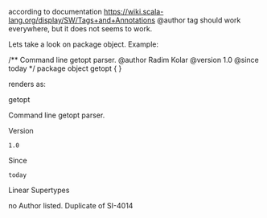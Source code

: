 according to documentation https://wiki.scala-lang.org/display/SW/Tags+and+Annotations @author tag should work everywhere, but it does not seems to work. 

Lets take a look on package object. Example:

/**
  Command line getopt parser.
  @author Radim Kolar
  @version 1.0
  @since today
*/
package object getopt {
}

renders as:

 getopt

Command line getopt parser.

Version

    1.0
Since

    today

Linear Supertypes

no Author listed.
Duplicate of SI-4014
